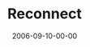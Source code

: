 ---
layout: message
category: message
series: "Hard Wired"
title: "Reconnect"
date: 2006-09-10-00-00
message_id: 52
audio: "http://s3.amazonaws.com/crossroads-media/media/legacy/mp3/Hard_Wired_05_Reconnected_09-10-06_Tome.mp3"
audio-duration: "30:31"
explicit: false
---